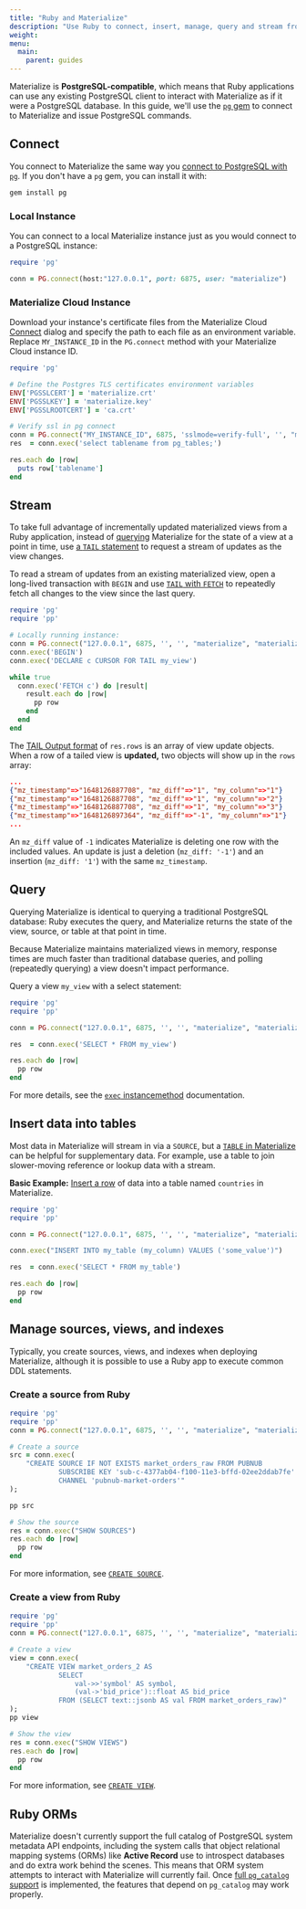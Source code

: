```yaml
---
title: "Ruby and Materialize"
description: "Use Ruby to connect, insert, manage, query and stream from Materialize."
weight:
menu:
  main:
    parent: guides
---
```


Materialize is **PostgreSQL-compatible**, which means that Ruby applications can use any existing PostgreSQL client to interact with Materialize as if it were a PostgreSQL database. In this guide, we'll use the  [`pg` gem](https://rubygems.org/gems/pg/) to connect to Materialize and issue PostgreSQL commands.

## Connect

You connect to Materialize the same way you [connect to PostgreSQL with `pg`](https://github.com/ged/ruby-pg). If you don't have a `pg` gem, you can install it with:

```bash
gem install pg
```

### Local Instance

You can connect to a local Materialize instance just as you would connect to a PostgreSQL instance:

```ruby
require 'pg'

conn = PG.connect(host:"127.0.0.1", port: 6875, user: "materialize")
```

### Materialize Cloud Instance

Download your instance's certificate files from the Materialize Cloud [Connect](/cloud/connect-to-cloud/) dialog and specify the path to each file as an environment variable. Replace `MY_INSTANCE_ID` in the `PG.connect` method with your Materialize Cloud instance ID.

```ruby
require 'pg'

# Define the Postgres TLS certificates environment variables
ENV['PGSSLCERT'] = 'materialize.crt'
ENV['PGSSLKEY'] = 'materialize.key'
ENV['PGSSLROOTCERT'] = 'ca.crt'

# Verify ssl in pg connect
conn = PG.connect("MY_INSTANCE_ID", 6875, 'sslmode=verify-full', '', "materialize", "materialize", "materialize")
res  = conn.exec('select tablename from pg_tables;')

res.each do |row|
  puts row['tablename']
end
```

## Stream

To take full advantage of incrementally updated materialized views from a Ruby application, instead of [querying](#query) Materialize for the state of a view at a point in time, use [a `TAIL` statement](/sql/tail/) to request a stream of updates as the view changes.

To read a stream of updates from an existing materialized view, open a long-lived transaction with `BEGIN` and use [`TAIL` with `FETCH`](/sql/tail/#tailing-with-fetch) to repeatedly fetch all changes to the view since the last query.

```ruby
require 'pg'
require 'pp'

# Locally running instance:
conn = PG.connect("127.0.0.1", 6875, '', '', "materialize", "materialize", "materialize")
conn.exec('BEGIN')
conn.exec('DECLARE c CURSOR FOR TAIL my_view')

while true
  conn.exec('FETCH c') do |result|
    result.each do |row|
      pp row
    end
  end
end
```

The [TAIL Output format](/sql/tail/#output) of `res.rows` is an array of view update objects. When a row of a tailed view is **updated,** two objects will show up in the `rows` array:

```json
...
{"mz_timestamp"=>"1648126887708", "mz_diff"=>"1", "my_column"=>"1"}
{"mz_timestamp"=>"1648126887708", "mz_diff"=>"1", "my_column"=>"2"}
{"mz_timestamp"=>"1648126887708", "mz_diff"=>"1", "my_column"=>"3"}
{"mz_timestamp"=>"1648126897364", "mz_diff"=>"-1", "my_column"=>"1"}
...
```

An `mz_diff` value of `-1` indicates Materialize is deleting one row with the included values.  An update is just a deletion (`mz_diff: '-1'`) and an insertion (`mz_diff: '1'`) with the same `mz_timestamp`.


## Query

Querying Materialize is identical to querying a traditional PostgreSQL database: Ruby executes the query, and Materialize returns the state of the view, source, or table at that point in time.

Because Materialize maintains materialized views in memory, response times are much faster than traditional database queries, and polling (repeatedly querying) a view doesn't impact performance.

Query a view `my_view` with a select statement:

```ruby
require 'pg'
require 'pp'

conn = PG.connect("127.0.0.1", 6875, '', '', "materialize", "materialize", "materialize")

res  = conn.exec('SELECT * FROM my_view')

res.each do |row|
  pp row
end
```

For more details, see the  [`exec` instancemethod](https://rubydoc.info/gems/pg/0.10.0/PGconn#exec-instance_method) documentation.

## Insert data into tables

Most data in Materialize will stream in via a `SOURCE`, but a [`TABLE` in Materialize](https://materialize.com/docs/sql/create-table/) can be helpful for supplementary data. For example, use a table to join slower-moving reference or lookup data with a stream.

**Basic Example:** [Insert a row](https://materialize.com/docs/sql/insert/) of data into a table named `countries` in Materialize.

```ruby
require 'pg'
require 'pp'

conn = PG.connect("127.0.0.1", 6875, '', '', "materialize", "materialize", "materialize")

conn.exec("INSERT INTO my_table (my_column) VALUES ('some_value')")

res  = conn.exec('SELECT * FROM my_table')

res.each do |row|
  pp row
end
```

## Manage sources, views, and indexes

Typically, you create sources, views, and indexes when deploying Materialize, although it is possible to use a Ruby app to execute common DDL statements.

### Create a source from Ruby

```ruby
require 'pg'
require 'pp'
conn = PG.connect("127.0.0.1", 6875, '', '', "materialize", "materialize", "materialize")

# Create a source
src = conn.exec(
    "CREATE SOURCE IF NOT EXISTS market_orders_raw FROM PUBNUB
            SUBSCRIBE KEY 'sub-c-4377ab04-f100-11e3-bffd-02ee2ddab7fe'
            CHANNEL 'pubnub-market-orders'"
);

pp src

# Show the source
res = conn.exec("SHOW SOURCES")
res.each do |row|
  pp row
end
```

For more information, see [`CREATE SOURCE`](/sql/create-source/).

### Create a view from Ruby

```ruby
require 'pg'
require 'pp'
conn = PG.connect("127.0.0.1", 6875, '', '', "materialize", "materialize", "materialize")

# Create a view
view = conn.exec(
    "CREATE VIEW market_orders_2 AS
            SELECT
                val->>'symbol' AS symbol,
                (val->'bid_price')::float AS bid_price
            FROM (SELECT text::jsonb AS val FROM market_orders_raw)"
);
pp view

# Show the view
res = conn.exec("SHOW VIEWS")
res.each do |row|
  pp row
end
```

For more information, see [`CREATE VIEW`](/sql/create-view/).

## Ruby ORMs

Materialize doesn't currently support the full catalog of PostgreSQL system metadata API endpoints, including the system calls that object relational mapping systems (ORMs) like **Active Record** use to introspect databases and do extra work behind the scenes. This means that ORM system attempts to interact with Materialize will currently fail. Once [full `pg_catalog` support](https://github.com/MaterializeInc/materialize/issues/2157) is implemented, the features that depend on  `pg_catalog` may work properly.
